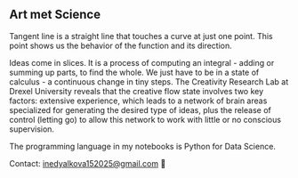 ## Art met Science

Tangent line is a straight line that touches a curve at just one point. This point shows us the behavior of the function and its direction.

Ideas come in slices. It is a process of computing an integral - adding or summing up parts, to find the whole. We just have to be in a state of calculus - a continuous change in tiny steps. The Creativity Research Lab at Drexel University reveals that the creative flow state involves two key factors: extensive experience, which leads to a network of brain areas specialized for generating the desired type of ideas, plus the release of control (letting go) to allow this network to work with little or no conscious supervision.

The programming language in my notebooks is Python for Data Science.

Contact: inedyalkova152025@gmail.com 📨
